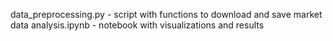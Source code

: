 data_preprocessing.py - script with functions to download and save market data
analysis.ipynb - notebook with visualizations and results
